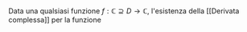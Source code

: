 Data una qualsiasi funzione $f : \mathbb{C} \supseteq D \to \mathbb{C}$, l'esistenza della [[Derivata complessa]] per la funzione